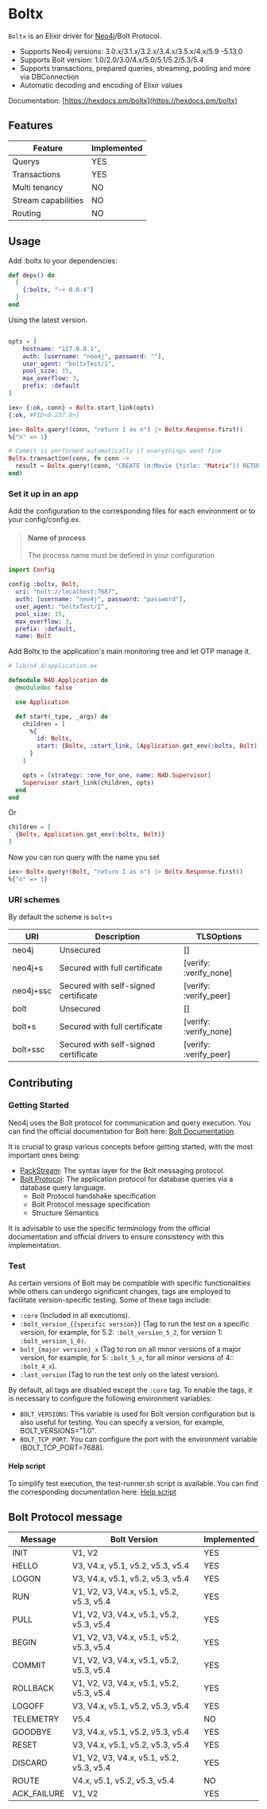 # Boltx

`Boltx` is an Elixir driver for [Neo4j](https://neo4j.com/developer/graph-database/)/Bolt Protocol.

- Supports Neo4j versions: 3.0.x/3.1.x/3.2.x/3.4.x/3.5.x/4.x/5.9 -5.13.0
- Supports Bolt version: 1.0/2.0/3.0/4.x/5.0/5.1/5.2/5.3/5.4
- Supports transactions, prepared queries, streaming, pooling and more via DBConnection
- Automatic decoding and encoding of Elixir values

Documentation: [https://hexdocs.pm/boltx](https://hexdocs.pm/boltx)

## Features

| Feature               | Implemented |
| --------------------- | ------------ |
| Querys                | YES          |
| Transactions          | YES          |
| Multi tenancy         | NO           |
| Stream capabilities   | NO           |
| Routing               | NO           |

## Usage

Add :boltx to your dependencies:

```elixir
def deps() do
  [
    {:boltx, "~> 0.0.4"}
  ]
end
```

Using the latest version.

```elixir

opts = [
    hostname: "127.0.0.1",
    auth: [username: "neo4j", password: ""],
    user_agent: "boltxTest/1",
    pool_size: 15,
    max_overflow: 3,
    prefix: :default
]

iex> {:ok, conn} = Boltx.start_link(opts)
{:ok, #PID<0.237.0>}

iex> Boltx.query!(conn, "return 1 as n") |> Boltx.Response.first()
%{"n" => 1}

# Commit is performed automatically if everythings went fine
Boltx.transaction(conn, fn conn ->
  result = Boltx.query!(conn, "CREATE (m:Movie {title: "Matrix"}) RETURN m")
end)

```

### Set it up in an app

Add the configuration to the corresponding files for each environment or to your config/config.ex.
> #### Name of process
>
> The process name must be defined in your configuration


```elixir
import Config

config :boltx, Bolt,
  uri: "bolt://localhost:7687",
  auth: [username: "neo4j", password: "password"],
  user_agent: "boltxTest/1",
  pool_size: 15,
  max_overflow: 3,
  prefix: :default,
  name: Bolt
```

Add Boltx to the application's main monitoring tree and let OTP manage it.

```elixir
# lib/n4_d/application.ex

defmodule N4D.Application do
  @moduledoc false

  use Application

  def start(_type, _args) do
    children = [
      %{
        id: Boltx,
        start: {Boltx, :start_link, [Application.get_env(:boltx, Bolt)] },
      }
    ]

    opts = [strategy: :one_for_one, name: N4D.Supervisor]
    Supervisor.start_link(children, opts)
  end
end
```
Or

```elixir
children = [
  {Boltx, Application.get_env(:boltx, Bolt)}
]
```
Now you can run query with the name you set

```elixir
iex> Boltx.query!(Bolt, "return 1 as n") |> Boltx.Response.first()
%{"n" => 1}
```


### URI schemes

By default the scheme is `bolt+s`

| URI        | Description                                | TLSOptions              |
|------------|--------------------------------------------|-------------------------|
| neo4j      | Unsecured                                  | []                      |
| neo4j+s    | Secured with full certificate              | [verify: :verify_none]  |
| neo4j+ssc  | Secured with self-signed certificate       | [verify: :verify_peer]  |
| bolt       | Unsecured                                  | []                      |
| bolt+s     | Secured with full certificate              | [verify: :verify_none]  |
| bolt+ssc   | Secured with self-signed certificate       | [verify: :verify_peer]  |

## Contributing

### Getting Started

Neo4j uses the Bolt protocol for communication and query execution. You can find the official documentation for Bolt here: [Bolt Documentation](https://neo4j.com/docs/bolt/current).

It is crucial to grasp various concepts before getting started, with the most important ones being:

- [PackStream](https://neo4j.com/docs/bolt/current/packstream/): The syntax layer for the Bolt messaging protocol.
- [Bolt Protocol](https://neo4j.com/docs/bolt/current/bolt/): The application protocol for database queries via a database query language.
  - Bolt Protocol handshake specification
  - Bolt Protocol message specification
  - Structure Semantics

It is advisable to use the specific terminology from the official documentation and official drivers to ensure consistency with this implementation.

### Test

As certain versions of Bolt may be compatible with specific functionalities while others can undergo significant changes, tags are employed to facilitate version-specific testing. Some of these tags include:

- `:core` (Included in all executions).
- `:bolt_version_{{specific version}}` (Tag to run the test on a specific version, for example, for 5.2: `:bolt_version_5_2`, for version 1: `:bolt_version_1_0)`.
- `bolt_{major version}_x`  (Tag to run on all minor versions of a major version, for example, for 5: `:bolt_5_x`, for all minor versions of 4:: `:bolt_4_x`).
- `:last_version` (Tag to run the test only on the latest version).

By default, all tags are disabled except the `:core` tag. To enable the tags, it is necessary to configure the following environment variables:

- `BOLT_VERSIONS`: This variable is used for Bolt version configuration but is also useful for testing. You can specify a version, for example, BOLT_VERSIONS="1.0".
- `BOLT_TCP_PORT`:  You can configure the port with the environment variable (BOLT_TCP_PORT=7688).

#### Help script
To simplify test execution, the test-runner.sh script is available. You can find the corresponding documentation here: [Help script](scripts/README.md)


## Bolt Protocol message

| Message       | Bolt Version                            | Implemented |
| ------------- | --------------------------------------- | ----------- |
| INIT          | V1, V2                                  | YES         |
| HELLO         | V3, V4.x, v5.1, v5.2, v5.3, v5.4        | YES         |
| LOGON         | V3, V4.x, v5.1, v5.2, v5.3, v5.4        | YES         |
| RUN           | V1, V2, V3, V4.x, v5.1, v5.2, v5.3, v5.4| YES         |
| PULL          | V1, V2, V3, V4.x, v5.1, v5.2, v5.3, v5.4| YES         |
| BEGIN         | V1, V2, V3, V4.x, v5.1, v5.2, v5.3, v5.4| YES         |
| COMMIT        | V1, V2, V3, V4.x, v5.1, v5.2, v5.3, v5.4| YES         |
| ROLLBACK      | V1, V2, V3, V4.x, v5.1, v5.2, v5.3, v5.4| YES         |
| LOGOFF        | V3, V4.x, v5.1, v5.2, v5.3, v5.4        | YES         |
| TELEMETRY     | V5.4                                    | NO          |
| GOODBYE       | V3, V4.x, v5.1, v5.2, v5.3, v5.4        | YES         |
| RESET         | V3, V4.x, v5.1, v5.2, v5.3, v5.4        | YES         |
| DISCARD       | V1, V2, V3, V4.x, v5.1, v5.2, v5.3, v5.4| YES         |
| ROUTE         | V4.x, v5.1, v5.2, v5.3, v5.4            | NO          |
| ACK_FAILURE   | V1, V2                                  | YES         |

